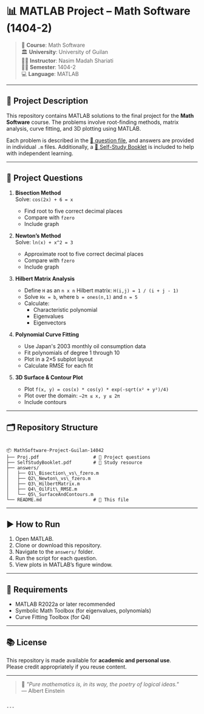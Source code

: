 
# 📊 MATLAB Project – Math Software (1404-2)

> 📘 **Course**: Math Software  
> 🏛️ **University**: University of Guilan  
> 👩‍🏫 **Instructor**: Nasim Madah Shariati  
> 🧑‍🎓 **Semester**: 1404-2  
> 💻 **Language**: MATLAB  

---

## 📄 Project Description

This repository contains MATLAB solutions to the final project for the **Math Software** course. The problems involve root-finding methods, matrix analysis, curve fitting, and 3D plotting using MATLAB.  

Each problem is described in the [📕 question file](./Proj.pdf), and answers are provided in individual `.m` files. Additionally, a [📘 Self-Study Booklet](./SelfStudyBooklet.pdf) is included to help with independent learning.

---

## 📌 Project Questions

1. **Bisection Method**  
   Solve: `cos(2x) + 6 = x`  
   - Find root to five correct decimal places  
   - Compare with `fzero`  
   - Include graph  

2. **Newton’s Method**  
   Solve: `ln(x) + x^2 = 3`  
   - Approximate root to five correct decimal places  
   - Compare with `fzero`  
   - Include graph  

3. **Hilbert Matrix Analysis**  
   - Define `H` as an `n x n` Hilbert matrix: `H(i,j) = 1 / (i + j - 1)`  
   - Solve `Hx = b`, where `b = ones(n,1)` and `n = 5`  
   - Calculate:
     - Characteristic polynomial  
     - Eigenvalues  
     - Eigenvectors  

4. **Polynomial Curve Fitting**  
   - Use Japan's 2003 monthly oil consumption data  
   - Fit polynomials of degree 1 through 10  
   - Plot in a 2×5 subplot layout  
   - Calculate RMSE for each fit  

5. **3D Surface & Contour Plot**  
   - Plot `f(x, y) = cos(x) * cos(y) * exp(-sqrt(x² + y²)/4)`  
   - Plot over the domain: `−2π ≤ x, y ≤ 2π`  
   - Include contours

---

## 🗂️ Repository Structure

```

📦 MathSoftware-Project-Guilan-14042
├── Proj.pdf                    # 📕 Project questions
├── SelfStudyBooklet.pdf        # 📘 Study resource
├── answers/
│   ├── Q1\_Bisection\_vs\_fzero.m
│   ├── Q2\_Newton\_vs\_fzero.m
│   ├── Q3\_HilbertMatrix.m
│   ├── Q4\_OilFit\_RMSE.m
│   └── Q5\_SurfaceAndContours.m
└── README.md                   # 📄 This file

```

---

## ▶️ How to Run

1. Open MATLAB.
2. Clone or download this repository.
3. Navigate to the `answers/` folder.
4. Run the script for each question.
5. View plots in MATLAB’s figure window.

---

## 📌 Requirements

- MATLAB R2022a or later recommended  
- Symbolic Math Toolbox (for eigenvalues, polynomials)  
- Curve Fitting Toolbox (for Q4)

---

## 📚 License

This repository is made available for **academic and personal use**.  
Please credit appropriately if you reuse content.

---

> 💬 _"Pure mathematics is, in its way, the poetry of logical ideas."_  
> — Albert Einstein
```

---

